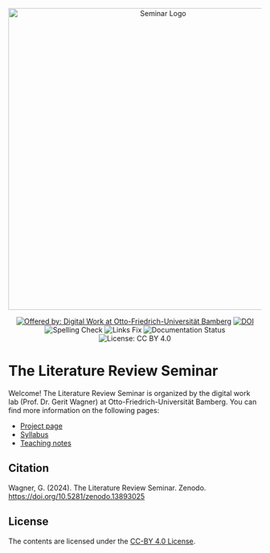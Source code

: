 <p align="center">
    <img alt="Seminar Logo" src="https://raw.githubusercontent.com/digital-work-lab/literature-review-seminar/main/assets/images/lr-seminar.png" width="600px">
</p>

<div align="center">

[![Offered by: Digital Work at Otto-Friedrich-Universität Bamberg](https://img.shields.io/badge/Offered%20by-%20Digital%20Work%20(Otto--Friedrich--Universit%C3%A4t%20Bamberg)-blue)](https://digital-work-lab.github.io/literature-review-seminar/)
[![DOI](https://zenodo.org/badge/741438884.svg)](https://doi.org/10.5281/zenodo.13893025)
![Spelling Check](https://github.com/digital-work-lab/literature-review-seminar/actions/workflows/spelling.yml/badge.svg)
![Links Fix](https://github.com/digital-work-lab/literature-review-seminar/actions/workflows/links_fix.yml/badge.svg)
![Documentation Status](https://img.shields.io/github/actions/workflow/status/digital-work-lab/literature-review-seminar/pages.yml?label=documentation)
![License: CC BY 4.0](https://img.shields.io/badge/License-CC%20BY%204.0-green.svg)

</div>

# The Literature Review Seminar

Welcome! The Literature Review Seminar is organized by the digital work lab (Prof. Dr. Gerit Wagner) at Otto-Friedrich-Universität Bamberg.
You can find more information on the following pages:

- [Project page](https://digital-work-lab.github.io/literature-review-seminar/)
- [Syllabus](https://digital-work-lab.github.io/literature-review-seminar/docs/syllabus.html)
- [Teaching notes](https://digital-work-lab.github.io/literature-review-seminar/docs/teaching_notes.html)

## Citation

Wagner, G. (2024). The Literature Review Seminar. Zenodo. https://doi.org/10.5281/zenodo.13893025

## License

The contents are licensed under the [CC-BY 4.0 License](https://creativecommons.org/licenses/by/4.0/).
